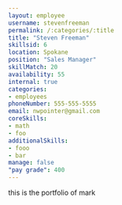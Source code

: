 ```yaml
--- 
layout: employee 
username: stevenfreeman
permalink: /:categories/:title 
title: "Steven Freeman" 
skillsid: 6 
location: Spokane
position: "Sales Manager"
skillMatch: 20
availability: 55
internal: true
categories: 
- employees
phoneNumber: 555-555-5555 
email: nwpointer@gmail.com
coreSkills:
- math 
- foo
additionalSkills:
- fooo
- bar
manage: false
"pay grade": 400
---
```


this is the portfolio of mark